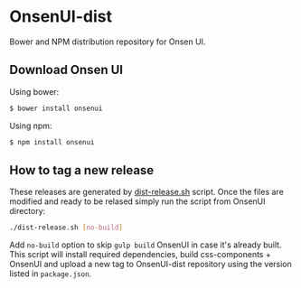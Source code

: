 # OnsenUI-dist
Bower and NPM distribution repository for Onsen UI.

## Download Onsen UI

Using bower:

```bash
$ bower install onsenui
```

Using npm:

```bash
$ npm install onsenui
```

## How to tag a new release

These releases are generated by [dist-release.sh](https://github.com/OnsenUI/OnsenUI/blob/master/dist-release.sh) script. Once the files are modified and ready to be relased simply run the script from OnsenUI directory:

```bash
./dist-release.sh [no-build]
```
Add `no-build` option to skip `gulp build` OnsenUI in case it's already built. This script will install required dependencies, build css-components + OnsenUI and upload a new tag to OnsenUI-dist repository using the version listed in `package.json`.
